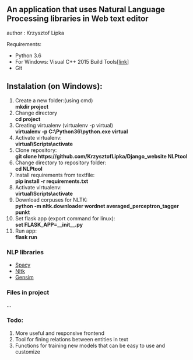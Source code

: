 <h2>An application that uses Natural Language Processing libraries in Web text editor</h2> 
<p>author : Krzysztof Lipka</p>
<p>Requirements:</p>  
<ul>
<li>Python 3.6 </li>  
<li>For Windows: Visual C++ 2015 Build Tools<a href = "http://landinghub.visualstudio.com/visual-cpp-build-tools">[link]</a></li> 
<li>Git</li>
</ul>
<h2>Instalation (on Windows):</h2> 
<ol>
  
  
<li>Create a new folder:(using cmd)</br>
<strong>mkdir project</strong>
</li>

<li>Change directory</br>
<strong>cd project</strong>
</li>




<li>
Creating virtualenv (virtualenv -p <path to python> virtual)</br>
<strong>virtualenv -p C:\Python36\python.exe virtual</strong>
</li>


<li>
Activate virtualenv:</br>
<strong>virtual\Scripts\activate</strong>
</li>


<li>
Clone repository:</br>
<strong>git clone https://github.com/KrzysztofLipka/Django_website NLPtool</strong>
</li>


<li>
Change directory to repository folder:</br>
<strong>cd NLPtool</strong>
</li>


<li>
Install requirements from textfile:</br>
<strong>pip install -r requirements.txt</strong>
</li>


<li>
Activate virtualenv:</br>
<strong>virtual\Scripts\activate</strong>
</li>

<li>
Download corpuses for NLTK:</br>
<strong>python -m nltk.downloader wordnet averaged_perceptron_tagger punkt</strong>
</li>

<li>
Set flask app (export command for linux):</br>
<strong>set FLASK_APP=__init__.py</strong>
</li>

<li>
Run app:</br>
<strong>flask run</strong>
</li>


</ol>


<h3>NLP libraries</h3>
<ul>
<li> <a href = "https://spacy.io/">Spacy</a></li>
<li> <a href = "http://www.nltk.org/">Nltk</a></li> 
<li> <a href = "https://radimrehurek.com/gensim/">Gensim</a></li> 
</ul>

<h3>Files in project</h3>
<p>...</p>

<h3>Todo:</h3>
<ol>
<li>More useful and responsive frontend</li>
<li>Tool for fining relations between entities in text</li>
<li>Functions for training new models that can be easy to use and customize</li>
</ol>




